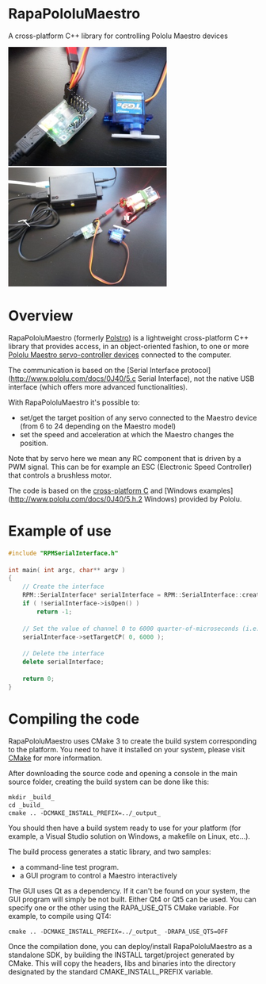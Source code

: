 RapaPololuMaestro
=================
A cross-platform C++ library for controlling Pololu Maestro devices

![alt text](docs/RapaPololuMaestro1.jpg?raw=true "Pololu Maestro driving a servo")
![alt text](docs/RapaPololuMaestro2.jpg?raw=true "Pololu Maestro controlled by a Raspberry Pi")

# Overview 
RapaPololuMaestro (formerly [Polstro](https://code.google.com/p/polstro/)) is a lightweight cross-platform C++ library that provides access, in an object-oriented fashion, to one or more [Pololu Maestro servo-controller devices](http://www.pololu.com/docs/0J40) connected to the computer.

The communication is based on the [Serial Interface protocol](http://www.pololu.com/docs/0J40/5.c Serial Interface), not the native USB interface (which offers more advanced functionalities).

With RapaPololuMaestro it's possible to:

* set/get the target position of any servo connected to the Maestro device (from 6 to 24 depending on the Maestro model)
* set the speed and acceleration at which the Maestro changes the position.

Note that by servo here we mean any RC component that is driven by a PWM signal. This can be for example an ESC (Electronic Speed Controller) that controls a brushless motor.

The code is based on the [cross-platform C](http://www.pololu.com/docs/0J40/5.h.2) and [Windows examples](http://www.pololu.com/docs/0J40/5.h.2 Windows) provided by Pololu.

# Example of use
```cpp
#include "RPMSerialInterface.h"

int main( int argc, char** argv )
{
    // Create the interface
    RPM::SerialInterface* serialInterface = RPM::SerialInterface::createSerialInterface( "COM4", 9600 );
    if ( !serialInterface->isOpen() )
        return -1;

    // Set the value of channel 0 to 6000 quarter-of-microseconds (i.e. 1.5 milliseconds)
    serialInterface->setTargetCP( 0, 6000 );

    // Delete the interface
    delete serialInterface;

    return 0;
}
```

# Compiling the code
RapaPololuMaestro uses CMake 3 to create the build system corresponding to the platform. You need to have it installed on your system, please visit [CMake](http://www.cmake.org/) for more information.

After downloading the source code and opening a console in the main source folder, creating the build system can be done like this:

```
mkdir _build_
cd _build_
cmake .. -DCMAKE_INSTALL_PREFIX=../_output_ 
```

You should then have a build system ready to use for your platform (for example, a Visual Studio solution on Windows, a makefile on Linux, etc...).

The build process generates a static library, and two samples:
* a command-line test program.
* a GUI  program to control a Maestro interactively

The GUI uses Qt as a dependency. If it can't be found on your system, the GUI program will simply be not built. 
Either Qt4 or Qt5 can be used. You can specify one or the other using the RAPA_USE_QT5 CMake variable. For example, to compile using QT4:

```
cmake .. -DCMAKE_INSTALL_PREFIX=../_output_ -DRAPA_USE_QT5=OFF
```

Once the compilation done, you can deploy/install RapaPololuMaestro as a standalone SDK, by building the INSTALL target/project generated by CMake. This will copy the headers, libs and binaries into the directory designated by the standard CMAKE_INSTALL_PREFIX variable.

